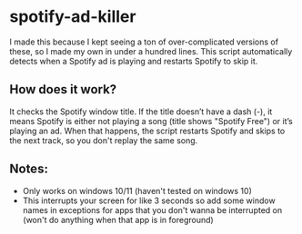 # spotify-ad-killer

I made this because I kept seeing a ton of over-complicated versions of these, so I made my own in under a hundred lines. This script automatically detects when a Spotify ad is playing and restarts Spotify to skip it.

## How does it work?
It checks the Spotify window title. If the title doesn’t have a dash (-), it means Spotify is either not playing a song (title shows "Spotify Free") or it’s playing an ad. When that happens, the script restarts Spotify and skips to the next track, so you don't replay the same song.

## Notes:
- Only works on windows 10/11 (haven't tested on windows 10)
- This interrupts your screen for like 3 seconds so add some window names in exceptions for apps that you don't wanna be interrupted on (won't do anything when that app is in foreground)
